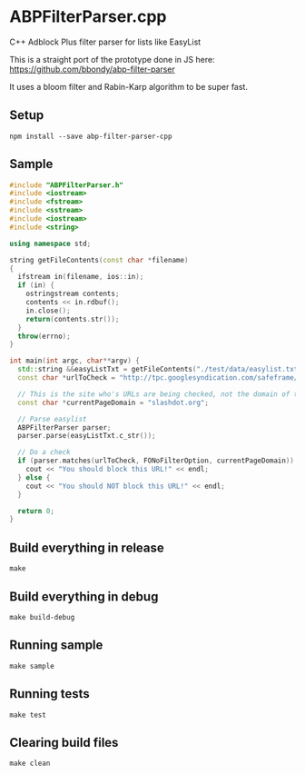 # ABPFilterParser.cpp

C++ Adblock Plus filter parser for lists like EasyList

This is a straight port of the prototype done in JS here:
https://github.com/bbondy/abp-filter-parser

It uses a bloom filter and Rabin-Karp algorithm to be super fast.

## Setup

```
npm install --save abp-filter-parser-cpp
```


## Sample

```c++
#include "ABPFilterParser.h"
#include <iostream>
#include <fstream>
#include <sstream>
#include <iostream>
#include <string>

using namespace std;

string getFileContents(const char *filename)
{
  ifstream in(filename, ios::in);
  if (in) {
    ostringstream contents;
    contents << in.rdbuf();
    in.close();
    return(contents.str());
  }
  throw(errno);
}

int main(int argc, char**argv) {
  std::string &&easyListTxt = getFileContents("./test/data/easylist.txt");
  const char *urlToCheck = "http://tpc.googlesyndication.com/safeframe/1-0-2/html/container.html";

  // This is the site who's URLs are being checked, not the domain of the URL being checked.
  const char *currentPageDomain = "slashdot.org";

  // Parse easylist
  ABPFilterParser parser;
  parser.parse(easyListTxt.c_str());

  // Do a check
  if (parser.matches(urlToCheck, FONoFilterOption, currentPageDomain)) {
    cout << "You should block this URL!" << endl;
  } else {
    cout << "You should NOT block this URL!" << endl;
  }

  return 0;
}
```
## Build everything in release

```
make
```

## Build everything in debug

```
make build-debug
```

## Running sample

```
make sample
```

## Running tests

```
make test
```

## Clearing build files
```
make clean
```
